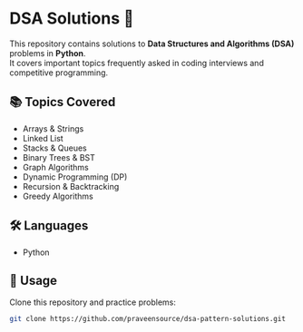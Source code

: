 # DSA Solutions 🚀

This repository contains solutions to **Data Structures and Algorithms (DSA)** problems in **Python**.  
It covers important topics frequently asked in coding interviews and competitive programming.

## 📚 Topics Covered
- Arrays & Strings  
- Linked List  
- Stacks & Queues  
- Binary Trees & BST  
- Graph Algorithms  
- Dynamic Programming (DP)  
- Recursion & Backtracking  
- Greedy Algorithms  

## 🛠 Languages
- Python  

## 🎯 Usage
Clone this repository and practice problems:
```bash
git clone https://github.com/praveensource/dsa-pattern-solutions.git
